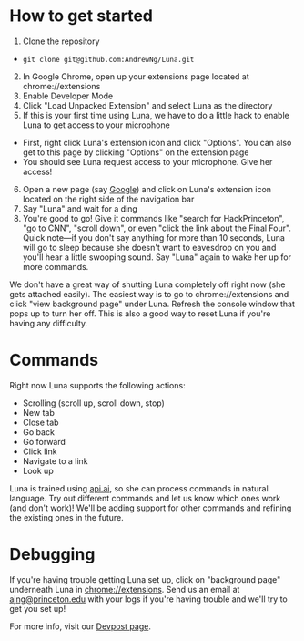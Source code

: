 # How to get started

1. Clone the repository
  * `git clone git@github.com:AndrewNg/Luna.git`
2. In Google Chrome, open up your extensions page located at chrome://extensions
3. Enable Developer Mode
4. Click "Load Unpacked Extension" and select Luna as the directory
5. If this is your first time using Luna, we have to do a little hack to enable Luna to get access to your microphone
  * First, right click Luna's extension icon and click "Options". You can also get to this page by clicking "Options" on the extension page
  * You should see Luna request access to your microphone. Give her access!
6. Open a new page (say [Google](http://google.com)) and click on Luna's extension icon located on the right side of the navigation bar
7. Say "Luna" and wait for a ding
8. You're good to go! Give it commands like "search for HackPrinceton", "go to CNN", "scroll down", or even "click the link about the Final Four". Quick note—if you don't say anything for more than 10 seconds, Luna will go to sleep because she doesn't want to eavesdrop on you and you'll hear a little swooping sound. Say "Luna" again to wake her up for more commands.

We don't have a great way of shutting Luna completely off right now (she gets attached easily). The easiest way is to go to chrome://extensions and click "view background page" under Luna. Refresh the console window that pops up to turn her off. This is also a good way to reset Luna if you're having any difficulty.

# Commands
Right now Luna supports the following actions:
  * Scrolling (scroll up, scroll down, stop)
  * New tab
  * Close tab
  * Go back
  * Go forward
  * Click link
  * Navigate to a link
  * Look up

Luna is trained using [api.ai](https://api.ai/), so she can process commands in natural language. Try out different commands and let us know which ones work (and don't work)! We'll be adding support for other commands and refining the existing ones in the future.

# Debugging
If you're having trouble getting Luna set up, click on "background page" underneath Luna in [chrome://extensions](chrome://extensions). Send us an email at ajng@princeton.edu with your logs if you're having trouble and we'll try to get you set up!

For more info, visit our [Devpost page](http://devpost.com/software/lucy).